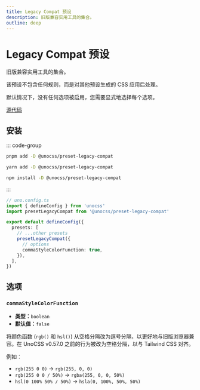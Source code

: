 ```yaml
---
title: Legacy Compat 预设
description: 旧版兼容实用工具的集合。
outline: deep
---
```


# Legacy Compat 预设

旧版兼容实用工具的集合。

该预设不包含任何规则，而是对其他预设生成的 CSS 应用后处理。

默认情况下，没有任何选项被启用，您需要显式地选择每个选项。

[源代码](https://github.com/unocss/unocss/tree/main/packages/preset-legacy-compat)

## 安装

::: code-group
  ```bash [pnpm]
  pnpm add -D @unocss/preset-legacy-compat
  ```
  ```bash [yarn]
  yarn add -D @unocss/preset-legacy-compat
  ```
  ```bash [npm]
  npm install -D @unocss/preset-legacy-compat
  ```
:::

```ts
// uno.config.ts
import { defineConfig } from 'unocss'
import presetLegacyCompat from '@unocss/preset-legacy-compat'

export default defineConfig({
  presets: [
    // ...other presets
    presetLegacyCompat({
      // options
      commaStyleColorFunction: true,
    }),
  ],
})
```

## 选项

### `commaStyleColorFunction`

- **类型：**`boolean`
- **默认值：**`false`

将颜色函数 (`rgb()` 和 `hsl()`) 从空格分隔改为逗号分隔，以更好地与旧版浏览器兼容。在 UnoCSS v0.57.0 之前的行为被改为空格分隔，以与 Tailwind CSS 对齐。

例如：

- `rgb(255 0 0)` -> `rgb(255, 0, 0)`
- `rgb(255 0 0 / 50%)` -> `rgba(255, 0, 0, 50%)`
- `hsl(0 100% 50% / 50%)` -> `hsla(0, 100%, 50%, 50%)`
